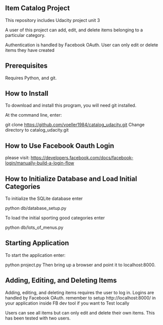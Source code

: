 ## Item Catalog Project

This repository includes Udacity project unit 3

A user of this project can add, edit, and delete items belonging to a particular category.

Authentication is handled by Facebook OAuth. User can only edit or delete items they have created

## Prerequisites

Requires Python, and git.

## How to Install

To download and install this program, you will need git installed.

At the command line, enter:

git clone https://github.com/voeller1984/catalog_udacity.git
Change directory to catalog_udacity.git

## How to Use Facebook Oauth Login
please visit: https://developers.facebook.com/docs/facebook-login/manually-build-a-login-flow





## How to Initialize Database and Load Initial Categories

To initialize the SQLite database enter

python db/database_setup.py


To load the initial sporting good categories enter

python db/lots_of_menus.py


## Starting Application

To start the application enter:

python project.py
Then bring up a browser and point it to localhost:8000.

## Adding, Editing, and Deleting Items

Adding, editing, and deleting items requires the user to log in. Logins are handled by Facebook OAuth.
remember to setup http://localhost:8000/ in your application inside FB dev tool if you want to Test locally

Users can see all items but can only edit and delete their own items. This has been tested with two users.
